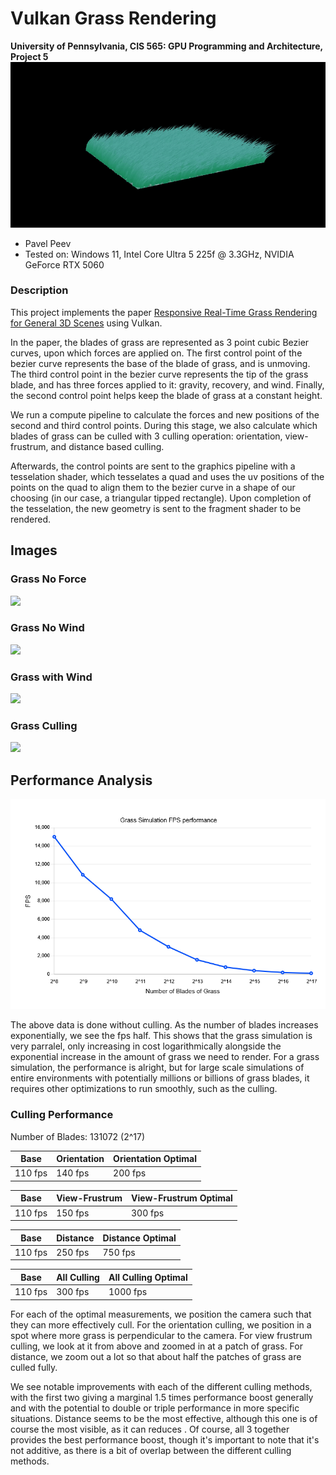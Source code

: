 Vulkan Grass Rendering
==================================

**University of Pennsylvania, CIS 565: GPU Programming and Architecture, Project 5**
![](img/GrassMain.gif)
* Pavel Peev
* Tested on: Windows 11, Intel Core Ultra 5 225f @ 3.3GHz, NVIDIA GeForce RTX 5060

### Description
This project implements the paper [Responsive Real-Time Grass Rendering for General 3D Scenes](https://www.cg.tuwien.ac.at/research/publications/2017/JAHRMANN-2017-RRTG/JAHRMANN-2017-RRTG-draft.pdf) using Vulkan.

In the paper, the blades of grass are represented as 3 point cubic Bezier curves, upon which forces are applied on. The first control point of the bezier curve represents the base of the blade of grass, and is unmoving. The third control point in the bezier curve represents the tip of the grass blade, and has three forces applied to it: gravity, recovery, and wind. Finally, the second control point helps keep the blade of grass at a constant height.

We run a compute pipeline to calculate the forces and new positions of the second and third control points. During this stage, we also calculate which blades of grass can be culled with 3 culling operation: orientation, view-frustrum, and distance based culling.

Afterwards, the control points are sent to the graphics pipeline with a tesselation shader, which tesselates a quad and uses the uv positions of the points on the quad to align them to the bezier curve in a shape of our choosing (in our case, a triangular tipped rectangle). Upon completion of the tesselation, the new geometry is sent to the fragment shader to be rendered.


## Images

### Grass No Force
![](img/GrassNoForce.gif)

### Grass No Wind
![](img/GrassNoWind.gif)

### Grass with Wind
![](img/GrassWithWind.gif)

### Grass Culling
![](img/GrassCulling.gif)



## Performance Analysis



![](img/grassAnalysis.png)

The above data is done without culling. As the number of blades increases exponentially, we see the fps half. This shows that the grass simulation is very parralel, only increasing in cost logarithmically alongside the exponential increase in the amount of grass we need to render. For a grass simulation, the performance is alright, but for large scale simulations of entire environments with potentially millions or billions of grass blades, it requires other optimizations to run smoothly, such as the culling.

### Culling Performance

Number of Blades: 131072 (2^17)

| Base | Orientation | Orientation Optimal|
|---|---|---|
| 110 fps | 140 fps| 200 fps|

| Base | View-Frustrum | View-Frustrum Optimal |
|---|---|---|
| 110 fps | 150 fps| 300 fps |

| Base | Distance | Distance Optimal |
|---|---|---|
| 110 fps | 250 fps| 750 fps |

| Base | All Culling | All Culling Optimal |
|---|---|---|
| 110 fps | 300 fps| 1000 fps |

For each of the optimal measurements, we position the camera such that they can more effectively cull. For the orientation culling, we position in a spot where more grass is perpendicular to the camera. For view frustrum culling, we look at it from above and zoomed in at a patch of grass. For distance, we zoom out a lot so that about half the patches of grass are culled fully.

We see notable improvements with each of the different culling methods, with the first two giving a marginal 1.5 times performance boost generally and with the potential to double or triple performance in more specific situations. Distance seems to be the most effective, although this one is of course the most visible, as it can reduces . Of course, all 3 together provides the best performance boost, though it's important to note that it's not additive, as there is a bit of overlap between the different culling methods.



